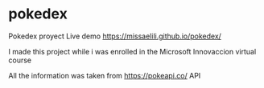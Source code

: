 # pokedex
Pokedex proyect
Live demo
https://missaelili.github.io/pokedex/

I made this project while i was enrolled in the Microsoft Innovaccion virtual course

All the information was taken from https://pokeapi.co/ API


